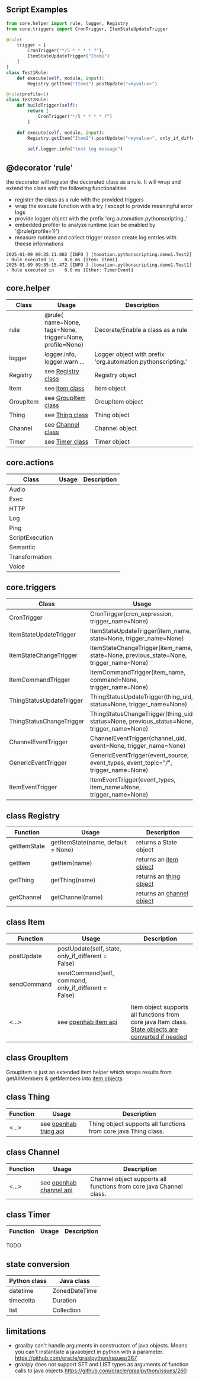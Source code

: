 ## Script Examples

```python
from core.helper import rule, logger, Registry
from core.triggers import CronTrigger, ItemStateUpdateTrigger

@rule(
    trigger = [
        CronTrigger("*/5 * * * * ?"),
        ItemStateUpdateTrigger("Item1")
    ]
)
class Test1Rule:
    def execute(self, module, input):
        Registry.getItem("Item1").postUpdate("<myvalue>")

@rule(profile=1)
class Test2Rule:
    def buildTrigger(self):
        return [
            CronTrigger("*/5 * * * * ?")
        ]

    def execute(self, module, input):
        Registry.getItem("Item2").postUpdate("<myvalue>", only_if_different = True)
        
        self.logger.info("test log message")
```

## @decorator 'rule'

the decorator will register the decorated class as a rule. It will wrap and extend the class with the following functionalities

- register the class as a rule with the provided triggers
- wrap the execute function with a try / except to provide meaningful error logs
- provide logger object with the prefix 'org.automation.pythonscripting.<filename>.<classname>'
- embedded profiler to analyze runtime (can be enabled by '@rule(profile=1)')
- measure runtime and collect trigger reason create log entries with theese informations

```
2025-01-09 09:35:11.002 [INFO ] [tomation.pythonscripting.demo1.Test2] - Rule executed in    0.0 ms [Item: Item1]
2025-01-09 09:35:15.472 [INFO ] [tomation.pythonscripting.demo1.Test1] - Rule executed in    0.0 ms [Other: TimerEvent]
```

## core.helper

| Class                    | Usage                                                                                 | Description                                                                                         |
| ------------------------ | ------------------------------------------------------------------------------------- | --------------------------------------------------------------------------------------------------- |
| rule                     | @rule( name=None, tags=None, trigger=None, profile=None)                              | Decorate/Enable a class as a rule                                                                   |
| logger                   | logger.info, logger.warn ...                                                          | Logger object with prefix 'org.automation.pythonscripting.<filename>'                               |
| Registry                 | see [Registry class](#class-registry)                                                 | Registry object                                                                                     |
| Item                     | see [Item class](#class-item)                                                         | Item object                                                                                         |
| GroupItem                | see [GroupItem class](#class-groupitem)                                               | GroupItem object                                                                                    |
| Thing                    | see [Thing class](#class-thing)                                                       | Thing object                                                                                        |
| Channel                  | see [Channel class](#class-channel)                                                   | Channel object                                                                                      |
| Timer                    | see [Timer class](#class-timer)                                                       | Timer object                                                                                        |

## core.actions

| Class                    | Usage                                                                                 | Description                                                                                         |
| ------------------------ | ------------------------------------------------------------------------------------- | --------------------------------------------------------------------------------------------------- |
| Audio                    |                                                                                       |                                                                                                     |
| Exec                     |                                                                                       |                                                                                                     |
| HTTP                     |                                                                                       |                                                                                                     |
| Log                      |                                                                                       |                                                                                                     |
| Ping                     |                                                                                       |                                                                                                     |
| ScriptExecution          |                                                                                       |                                                                                                     |
| Semantic                 |                                                                                       |                                                                                                     |
| Transformation           |                                                                                       |                                                                                                     |
| Voice                    |                                                                                       |                                                                                                     |

## core.triggers

| Class                    | Usage                                                                                 | Description                                                                                         |
| ------------------------ | ------------------------------------------------------------------------------------- | --------------------------------------------------------------------------------------------------- |
| CronTrigger              | CronTrigger(cron_expression, trigger_name=None)                                       |                                                                                                     |
| ItemStateUpdateTrigger   | ItemStateUpdateTrigger(item_name, state=None, trigger_name=None)                      |                                                                                                     |
| ItemStateChangeTrigger   | ItemStateChangeTrigger(item_name, state=None, previous_state=None, trigger_name=None) |                                                                                                     |
| ItemCommandTrigger       | ItemCommandTrigger(item_name, command=None, trigger_name=None)                        |                                                                                                     |
| ThingStatusUpdateTrigger | ThingStatusUpdateTrigger(thing_uid, status=None, trigger_name=None)                   |                                                                                                     |
| ThingStatusChangeTrigger | ThingStatusChangeTrigger(thing_uid, status=None, previous_status=None, trigger_name=None)|                                                                                                  |
| ChannelEventTrigger      | ChannelEventTrigger(channel_uid, event=None, trigger_name=None)                       |                                                                                                     |
| GenericEventTrigger      | GenericEventTrigger(event_source, event_types, event_topic="*/*", trigger_name=None)  |                                                                                                     |
| ItemEventTrigger         | ItemEventTrigger(event_types, item_name=None, trigger_name=None)                      |                                                                                                     |

## class Registry 

| Function                 | Usage                                                                                 | Description                                                                                         |
| ------------------------ | ------------------------------------------------------------------------------------- | --------------------------------------------------------------------------------------------------- |
| getItemState             | getItemState(name, default = None)                                                    | returns a State object                                                                              |
| getItem                  | getItem(name)                                                                         | returns an [item object](#class-item)                                                               |
| getThing                 | getThing(name)                                                                        | returns an [thing object](#class-thing)                                                             |
| getChannel               | getChannel(name)                                                                      | returns an [channel object](#class-channel)                                                         |

## class Item 

| Function                 | Usage                                                                                 | Description                                                                                         |
| ------------------------ | ------------------------------------------------------------------------------------- | --------------------------------------------------------------------------------------------------- |
| postUpdate               | postUpdate(self, state, only_if_different = False)                                    |                                                                                                     |
| sendCommand              | sendCommand(self, command, only_if_different = False)                                 |                                                                                                     |
|                          |                                                                                       |                                                                                                     |
| <...>                    | see [openhab item api](https://www.openhab.org/javadoc/latest/org/openhab/core/items/item) | Item object supports all functions from core java Item class. [State objects are converted if needed](#state-conversion) |

## class GroupItem 

GroupItem is just an extended item helper which wraps results from getAllMembers & getMembers into [item objects](#class-item)

## class Thing 

| Function                 | Usage                                                                                 | Description                                                                                         |
| ------------------------ | ------------------------------------------------------------------------------------- | --------------------------------------------------------------------------------------------------- |
| <...>                    | see [openhab thing api](https://www.openhab.org/javadoc/latest/org/openhab/core/thing/thing) | Thing object supports all functions from core java Thing class.                              |

## class Channel 

| Function                 | Usage                                                                                 | Description                                                                                         |
| ------------------------ | ------------------------------------------------------------------------------------- | --------------------------------------------------------------------------------------------------- |
| <...>                    | see [openhab channel api](https://www.openhab.org/javadoc/latest/org/openhab/core/thing/type/channelgrouptype) | Channel object supports all functions from core java Channel class.        |

## class Timer 

| Function                 | Usage                                                                                 | Description                                                                                         |
| ------------------------ | ------------------------------------------------------------------------------------- | --------------------------------------------------------------------------------------------------- |

TODO

## state conversion

| Python class   | Java class    |
| -------------- | ------------- |
| datetime       | ZonedDateTime |
| timedelta      | Duration      |
| list           | Collection    |

## limitations

- graalby can't handle arguments in constructors of java objects. Means you can't instantiate a javaobject in python with a parameter. https://github.com/oracle/graalpython/issues/367
- graalpy does not support SET and LIST types as arguments of function calls to java objects https://github.com/oracle/graalpython/issues/260
